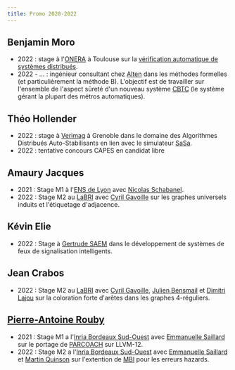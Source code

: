 ```yaml
---
title: Promo 2020-2022
---
```


## Benjamin Moro

* 2022 : stage à l'[ONERA](https://www.onera.fr/fr) à Toulouse sur la [vérification automatique de systèmes distribués](https://w3.onera.fr/stages/sites/w3.onera.fr.stages/files/dtis-2022-47.pdf).
* 2022 - ... : ingénieur consultant chez [Alten](https://www.alten.fr/) dans les méthodes formelles (et particulièrement la méthode B). L'objectif est de travailler sur l'ensemble de l'aspect sûreté d'un nouveau système [CBTC](https://fr.wikipedia.org/wiki/Communication_based_train_control) (le système gérant la plupart des métros automatiques).

## Théo Hollender

* 2022 : stage à [Verimag](https://www-verimag.imag.fr) à Grenoble dans le domaine des Algorithmes Distribués Auto-Stabilisants en lien avec le simulateur [SaSa](https://verimag.gricad-pages.univ-grenoble-alpes.fr/synchrone/sasa/).
* 2022 : tentative concours CAPES en candidat libre

## Amaury Jacques

* 2021 : Stage M1 à l'[ENS de Lyon](http://www.ens-lyon.fr/LIP/MC2/) avec [Nicolas Schabanel](http://perso.ens-lyon.fr/nicolas.schabanel/).
* 2022 : Stage M2 au [LaBRI](https://www.labri.fr/) avec [Cyril Gavoille](https://dept-info.labri.fr/~gavoille/) sur les graphes universels induits et l'étiquetage d'adjacence. 

## Kévin Elie

* 2022 : Stage à [Gertrude SAEM](http://www.gertrude.fr/) dans le développement de systèmes de feux de signalisation intelligents.

## Jean Crabos

* 2022 : Stage M2 au [LaBRI](https://www.labri.fr/) avec [Cyril Gavoille](https://www.labri.fr/profil/Hocquard_ID1208167075), [Julien Bensmail](https://www.labri.fr/profil/Bensmail_ID1314965628) et [Dimitri Lajou](https://www.labri.fr/profil/Lajou_ID1536827621) sur la coloration forte d'arêtes dans les graphes 4-réguliers.

## [Pierre-Antoine Rouby](https://parouby.fr/)

* 2021 : Stage M1 a l'[Inria Bordeaux Sud-Ouest](https://www.inria.fr/fr/centre-inria-de-luniversite-de-bordeaux) avec [Emmanuelle Saillard](http://emmanuellesaillard.fr/) sur le portage de [PARCOACH](https://github.com/parcoach/parcoach) sur LLVM-12. 
* 2022 : Stage M2 a l'[Inria Bordeaux Sud-Ouest](https://www.inria.fr/fr/centre-inria-de-luniversite-de-bordeaux) avec [Emmanuelle Saillard](http://emmanuellesaillard.fr/) et [Martin Quinson](https://people.irisa.fr/Martin.Quinson/) sur l'extention de [MBI](https://gitlab.com/MpiBugsInitiative) pour les erreurs hazards.
